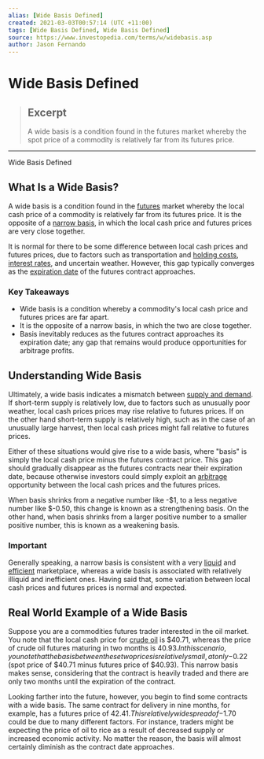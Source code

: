 ```yaml
---
alias: [Wide Basis Defined]
created: 2021-03-03T00:57:14 (UTC +11:00)
tags: [Wide Basis Defined, Wide Basis Defined]
source: https://www.investopedia.com/terms/w/widebasis.asp
author: Jason Fernando
---
```


# Wide Basis Defined

> ## Excerpt
> A wide basis is a condition found in the futures market whereby the spot price of a commodity is relatively far from its futures price.

---

Wide Basis Defined
## What Is a Wide Basis?

A wide basis is a condition found in the [futures](https://www.investopedia.com/terms/f/futures.asp) market whereby the local cash price of a commodity is relatively far from its futures price. It is the opposite of a [narrow basis](https://www.investopedia.com/terms/n/narrowbasis.asp), in which the local cash price and futures prices are very close together.

It is normal for there to be some difference between local cash prices and futures prices, due to factors such as transportation and [holding costs](https://www.investopedia.com/terms/h/holding-costs.asp), [interest rates](https://www.investopedia.com/terms/i/interestrate.asp), and uncertain weather. However, this gap typically converges as the [expiration date](https://www.investopedia.com/terms/e/expirationdate.asp) of the futures contract approaches.

### Key Takeaways

-   Wide basis is a condition whereby a commodity's local cash price and futures prices are far apart.
-   It is the opposite of a narrow basis, in which the two are close together.
-   Basis inevitably reduces as the futures contract approaches its expiration date; any gap that remains would produce opportunities for arbitrage profits.

## Understanding Wide Basis

Ultimately, a wide basis indicates a mismatch between [supply and demand](https://www.investopedia.com/terms/l/law-of-supply-demand.asp). If short-term supply is relatively low, due to factors such as unusually poor weather, local cash prices prices may rise relative to futures prices. If on the other hand short-term supply is relatively high, such as in the case of an unusually large harvest, then local cash prices might fall relative to futures prices.

Either of these situations would give rise to a wide basis, where "basis" is simply the local cash price minus the futures contract price. This gap should gradually disappear as the futures contracts near their expiration date, because otherwise investors could simply exploit an [arbitrage](https://www.investopedia.com/terms/a/arbitrage.asp) opportunity between the local cash prices and the futures prices.

When basis shrinks from a negative number like -$1, to a less negative number like $-0.50, this change is known as a strengthening basis. On the other hand, when basis shrinks from a larger positive number to a smaller positive number, this is known as a weakening basis.

### Important

Generally speaking, a narrow basis is consistent with a very [liquid](https://www.investopedia.com/terms/l/liquidity.asp) and [efficient](https://www.investopedia.com/terms/m/marketefficiency.asp) marketplace, whereas a wide basis is associated with relatively illiquid and inefficient ones. Having said that, some variation between local cash prices and futures prices is normal and expected.

## Real World Example of a Wide Basis

Suppose you are a commodities futures trader interested in the oil market. You note that the local cash price for [crude oil](https://www.investopedia.com/terms/c/crude-oil.asp) is $40.71, whereas the price of crude oil futures maturing in two months is $40.93. In this scenario, you note that the basis between these two prices is relatively small, at only -$0.22 (spot price of $40.71 minus futures price of $40.93). This narrow basis makes sense, considering that the contract is heavily traded and there are only two months until the expiration of the contract.

Looking farther into the future, however, you begin to find some contracts with a wide basis. The same contract for delivery in nine months, for example, has a futures price of $42.41. This relatively wide spread of -$1.70 could be due to many different factors. For instance, traders might be expecting the price of oil to rice as a result of decreased supply or increased economic activity. No matter the reason, the basis will almost certainly diminish as the contract date approaches.
